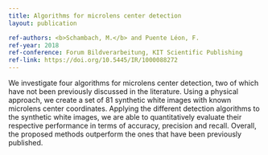 ```yaml
---
title: Algorithms for microlens center detection
layout: publication

ref-authors: <b>Schambach, M.</b> and Puente Léon, F.
ref-year: 2018
ref-conference: Forum Bildverarbeitung, KIT Scientific Publishing
ref-link: https://doi.org/10.5445/IR/1000088272
---
```


We investigate four algorithms for microlens center detection, two of which have not been previously discussed in the literature. Using a physical approach, we create a set of
81 synthetic white images with known microlens center coordinates. Applying the different detection algorithms to the synthetic white images, we are able to quantitatively evaluate their respective performance in terms of accuracy, precision and recall. Overall, the proposed methods outperform the ones that have been previously published.